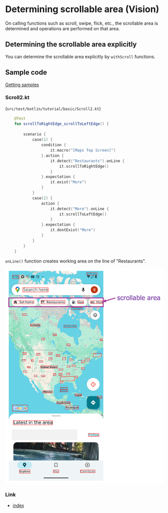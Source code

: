 # Determining scrollable area (Vision)

On calling functions such as scroll, swipe, flick, etc.,
the scrollable area is determined and operations are performed on that area.

## Determining the scrollable area explicitly

You can determine the scrollable area explicitly by `withScroll` functions.

## Sample code

[Getting samples](../../getting_samples.md)

### Scroll2.kt

(`src/test/kotlin/tutorial/basic/Scroll2.kt`)

```kotlin
    @Test
    fun scrollToRightEdge_scrollToLeftEdge() {

        scenario {
            case(1) {
                condition {
                    it.macro("[Maps Top Screen]")
                }.action {
                    it.detect("Restaurants").onLine {
                        it.scrollToRightEdge()
                    }
                }.expectation {
                    it.exist("More")
                }
            }
            case(2) {
                action {
                    it.detect("More").onLine {
                        it.scrollToLeftEdge()
                    }
                }.expectation {
                    it.dontExist("More")
                }
            }
        }
    }
```

`onLine()` function creates working area on the line of "Restaurants".

![](_images/scrollable_area.png)

### Link

- [index](../../../../index.md)

